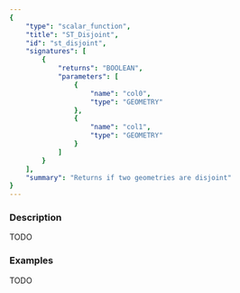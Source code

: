 ```yaml
---
{
    "type": "scalar_function",
    "title": "ST_Disjoint",
    "id": "st_disjoint",
    "signatures": [
        {
            "returns": "BOOLEAN",
            "parameters": [
                {
                    "name": "col0",
                    "type": "GEOMETRY"
                },
                {
                    "name": "col1",
                    "type": "GEOMETRY"
                }
            ]
        }
    ],
    "summary": "Returns if two geometries are disjoint"
}
---
```


### Description

TODO

### Examples

TODO


